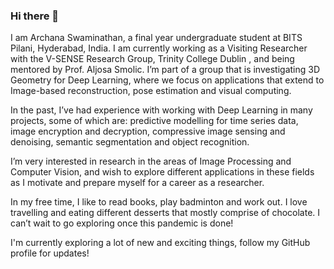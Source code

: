 ### Hi there 👋

<!--
**archana1998/archana1998** is a ✨ _special_ ✨ repository because its `README.md` (this file) appears on your GitHub profile.

Here are some ideas to get you started:

- 🔭 I’m currently working on ...
- 🌱 I’m currently learning ...
- 👯 I’m looking to collaborate on ...
- 🤔 I’m looking for help with ...
- 💬 Ask me about ...
- 📫 How to reach me: ...
- 😄 Pronouns: ...
- ⚡ Fun fact: ...
-->

I am Archana Swaminathan, a final year undergraduate student at BITS Pilani, Hyderabad, India. I am currently working as a Visiting Researcher with the V-SENSE Research Group, Trinity College Dublin , and being mentored by Prof. Aljosa Smolic. I’m part of a group that is investigating 3D Geometry for Deep Learning, where we focus on applications that extend to Image-based reconstruction, pose estimation and visual computing.

In the past, I’ve had experience with working with Deep Learning in many projects, some of which are: predictive modelling for time series data, image encryption and decryption, compressive image sensing and denoising, semantic segmentation and object recognition.

I’m very interested in research in the areas of Image Processing and Computer Vision, and wish to explore different applications in these fields as I motivate and prepare myself for a career as a researcher.

In my free time, I like to read books, play badminton and work out. I love travelling and eating different desserts that mostly comprise of chocolate. I can’t wait to go exploring once this pandemic is done!

I'm currently exploring a lot of new and exciting things, follow my GitHub profile for updates!

